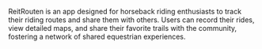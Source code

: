 ReitRouten is an app designed for horseback riding enthusiasts to track their riding routes and share them with others. Users can record their rides, view detailed maps, and share their favorite trails with the community, fostering a network of shared equestrian experiences.
